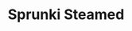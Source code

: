 ---
slug: sprunki-steamed-2337
title: Sprunki Steamed
description: "Sprunki Steamed is an exciting online game. Play for free directly in your browser!"
icon: /images/popular_mods/Sprunki Steamed.png
url: https://wowtbc.net/sprunkin/sprunki-steamed/index.html
previewImage: /images/popular_mods/Sprunki Steamed.png
type: popular mods

# SEO配置
seo:
  title: "Sprunki Steamed - Play Free Online Game | Fun Browser Games"
  description: "Sprunki Steamed - Play this fun online game for free in your browser. No download required!"
  ogImage: "/images/popular_mods/Sprunki Steamed.png"
  keywords: "sprunki-steamed-2337, online game, browser game, free game, popular mods game, play online"

videoUrls:
  - https://www.youtube.com/embed/example1
  - https://www.youtube.com/embed/example2

whyPlay:
  title: "Why Play Sprunki Steamed?"
  items:
    - "Immersive Gameplay: Sprunki Steamed offers an engaging and immersive gaming experience that will keep you entertained for hours"
    - "Challenging Levels: Test your skills with increasingly difficult challenges and obstacles"
    - "Beautiful Graphics: Enjoy stunning visuals and smooth animations that bring the game world to life"
    - "Regular Updates: New content and features are added regularly to keep the game fresh and exciting"
    - "Free to Play: Experience all the fun without spending a penny"
    - "Community Features: Connect with other players, share strategies, and compete for high scores"
    - "Cross-Platform: Play on any device with a web browser, no downloads required"

features:
  title: "Key Features of Sprunki Steamed"
  image: "/images/popular_mods/Sprunki Steamed.png"
  items:
    - "Intuitive Controls: Easy to learn controls make Sprunki Steamed accessible for players of all skill levels"
    - "Multiple Game Modes: Enjoy various gameplay options that provide different challenges and experiences"
    - "Character Customization: Personalize your gaming experience with unique characters and items"
    - "Achievement System: Complete special tasks to earn rewards and recognition"
    - "Leaderboards: Compete with players worldwide and see who can achieve the highest scores"

characteristics:
  title: "Game Characteristics"
  image: "/images/popular_mods/Sprunki Steamed.png"
  items:
    - "Genre: Popular mods game with elements of strategy and skill"
    - "Difficulty: Suitable for both casual gamers and those seeking a challenge"
    - "Play Time: Quick sessions or extended gameplay, depending on your preference"
    - "Art Style: Vibrant and engaging visuals that enhance the gaming experience"
    - "Sound Design: Immersive audio that complements the gameplay perfectly"

info: "Sprunki Steamed is an exciting online game that offers players a unique and engaging gaming experience. With its intuitive controls, stunning visuals, and challenging gameplay, Sprunki Steamed provides hours of entertainment for players of all ages and skill levels. Whether you're looking for a quick gaming session during a break or an extended play session, Sprunki Steamed delivers an immersive experience that will keep you coming back for more. The game features multiple levels of increasing difficulty, ensuring that players are constantly challenged as they progress. With regular updates adding new content and features, Sprunki Steamed remains fresh and exciting, providing endless entertainment options for its growing community of players."

howToPlayIntro: "Welcome to Sprunki Steamed! This guide will walk you through the basics and help you master the game. Whether you're a beginner or looking to improve your skills, these tips and instructions will enhance your gaming experience."

howToPlaySteps:
  - title: "Getting Started"
    description: "Begin your Sprunki Steamed adventure by familiarizing yourself with the controls. Use your keyboard or mouse to navigate through the game interface. The tutorial will guide you through the basic mechanics and help you understand the objectives."
  - title: "Understanding the Objectives"
    description: "In Sprunki Steamed, your main goal is to progress through levels by completing specific objectives. Each level presents unique challenges that require different strategies and approaches."
  - title: "Mastering the Controls"
    description: "Practice using the controls to improve your precision and reaction time. Sprunki Steamed requires quick reflexes and strategic thinking to overcome obstacles and defeat opponents."
  - title: "Utilizing Power-ups"
    description: "Collect power-ups throughout the game to enhance your abilities and overcome difficult challenges. Each power-up offers unique advantages that can be crucial for success."
  - title: "Developing Strategies"
    description: "As you progress in Sprunki Steamed, develop effective strategies for different scenarios. Analyze patterns, anticipate challenges, and adapt your approach to maximize your performance."

faq:
  title: "Frequently Asked Questions about Sprunki Steamed"
  items:
    - question: "Is Sprunki Steamed free to play?"
      answer: "Yes, Sprunki Steamed is completely free to play directly in your web browser. No downloads or purchases are required to enjoy the full game experience."
    - question: "Can I play Sprunki Steamed on mobile devices?"
      answer: "Yes, Sprunki Steamed is optimized for both desktop and mobile play. You can enjoy the game on any device with a web browser and internet connection."
    - question: "Are there any in-game purchases?"
      answer: "While Sprunki Steamed is free to play, there may be optional in-game purchases available for cosmetic items or additional features that don't affect core gameplay."
    - question: "How often is Sprunki Steamed updated?"
      answer: "The developers regularly update Sprunki Steamed with new content, features, and improvements based on player feedback and game performance."
    - question: "Can I play Sprunki Steamed offline?"
      answer: "Currently, Sprunki Steamed requires an internet connection to play as it's a browser-based online game."
    - question: "Is Sprunki Steamed suitable for children?"
      answer: "Yes, Sprunki Steamed is designed to be family-friendly and suitable for players of all ages."
    - question: "How do I report bugs or issues?"
      answer: "If you encounter any problems while playing Sprunki Steamed, you can report them through the game's support page or contact the developers directly through their website."
    - question: "Still Have Questions?"
      answer: "If you have additional questions about Sprunki Steamed that aren't covered in this FAQ, please visit our support center or contact our customer service team for assistance."
---